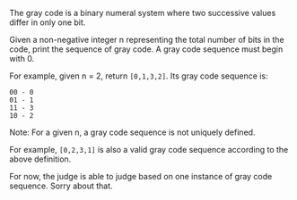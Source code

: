 The gray code is a binary numeral system where two successive values differ in only one bit.

Given a non-negative integer n representing the total number of bits in the code, print the sequence of gray code. A gray code sequence must begin with 0.

For example, given n = 2, return ``[0,1,3,2]``. Its gray code sequence is:
```
00 - 0
01 - 1
11 - 3
10 - 2
```
Note:
For a given n, a gray code sequence is not uniquely defined.

For example, `[0,2,3,1]` is also a valid gray code sequence according to the above definition.

For now, the judge is able to judge based on one instance of gray code sequence. Sorry about that.
